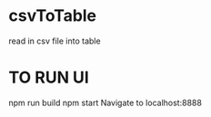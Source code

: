 # csvToTable
read in csv file into table

# TO RUN UI

npm run build 
npm start
Navigate to localhost:8888